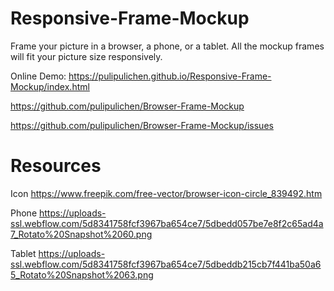 # Responsive-Frame-Mockup
Frame your picture in a browser, a phone, or a tablet. All the mockup frames will fit your picture size responsively.

Online Demo: https://pulipulichen.github.io/Responsive-Frame-Mockup/index.html

https://github.com/pulipulichen/Browser-Frame-Mockup

https://github.com/pulipulichen/Browser-Frame-Mockup/issues

# Resources

Icon https://www.freepik.com/free-vector/browser-icon-circle_839492.htm

Phone https://uploads-ssl.webflow.com/5d8341758fcf3967ba654ce7/5dbedd057be7e8f2c65ad4a7_Rotato%20Snapshot%2060.png

Tablet https://uploads-ssl.webflow.com/5d8341758fcf3967ba654ce7/5dbeddb215cb7f441ba50a65_Rotato%20Snapshot%2063.png
